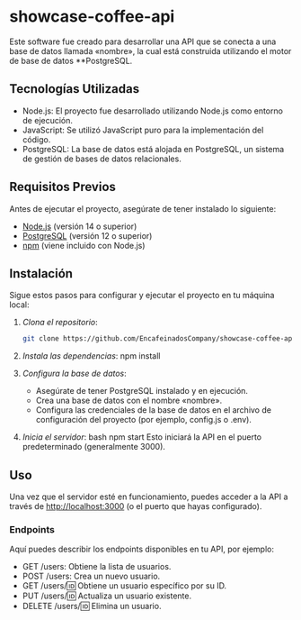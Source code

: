 
# showcase-coffee-api


Este software fue creado para desarrollar una API que se conecta a una base de datos llamada «nombre», la cual está construida utilizando el motor de base de datos **PostgreSQL.

## Tecnologías Utilizadas

- Node.js: El proyecto fue desarrollado utilizando Node.js como entorno de ejecución.
- JavaScript: Se utilizó JavaScript puro para la implementación del código.
- PostgreSQL: La base de datos está alojada en PostgreSQL, un sistema de gestión de bases de datos relacionales.

## Requisitos Previos

Antes de ejecutar el proyecto, asegúrate de tener instalado lo siguiente:

- [Node.js](https://nodejs.org/) (versión 14 o superior)
- [PostgreSQL](https://www.postgresql.org/) (versión 12 o superior)
- [npm](https://www.npmjs.com/) (viene incluido con Node.js)

## Instalación

Sigue estos pasos para configurar y ejecutar el proyecto en tu máquina local:

1. *Clona el repositorio*:

   ```bash
   git clone https://github.com/EncafeinadosCompany/showcase-coffee-api.git

2. *Instala las dependencias*:
    npm install

3. *Configura la base de datos*:
   - Asegúrate de tener PostgreSQL instalado y en ejecución.
   - Crea una base de datos con el nombre «nombre».
   - Configura las credenciales de la base de datos en el archivo de configuración del proyecto (por ejemplo, config.js o .env).

4. *Inicia el servidor*:
   bash
   npm start
   Esto iniciará la API en el puerto predeterminado (generalmente 3000).

## Uso

Una vez que el servidor esté en funcionamiento, puedes acceder a la API a través de
<http://localhost:3000> (o el puerto que hayas configurado).

### Endpoints

Aquí puedes describir los endpoints disponibles en tu API, por ejemplo:

- GET /users: Obtiene la lista de usuarios.
- POST /users: Crea un nuevo usuario.
- GET /users/:id: Obtiene un usuario específico por su ID.
- PUT /users/:id: Actualiza un usuario existente.
- DELETE /users/:id: Elimina un usuario.
